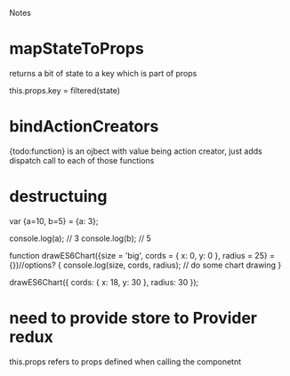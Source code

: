 Notes

# mapStateToProps 

returns a bit of state to a key which is part of props

this.props.key = filtered(state)

# bindActionCreators

{todo:function} is an ojbect with value being action creator, just adds dispatch call to each of those functions

# destructuing

var {a=10, b=5} = {a: 3};

console.log(a); // 3
console.log(b); // 5

function drawES6Chart({size = 'big', cords = { x: 0, y: 0 }, radius = 25} = {})//options? {
  console.log(size, cords, radius);
  // do some chart drawing
}

drawES6Chart({
  cords: { x: 18, y: 30 },
  radius: 30
});

# need to provide store to Provider redux


this.props refers to props defined when calling the componetnt